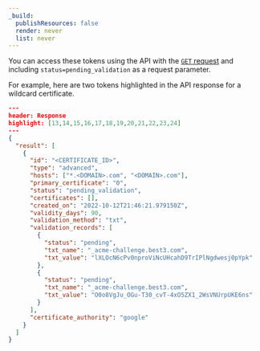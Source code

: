 ```yaml
---
_build:
  publishResources: false
  render: never
  list: never
---
```


You can access these tokens using the API with the [`GET` request](https://developers.cloudflare.com/api/operations/certificate-packs-get-certificate-pack) and including `status=pending_validation` as a request parameter.

For example, here are two tokens highlighted in the API response for a wildcard certificate.

```json
---
header: Response
highlight: [13,14,15,16,17,18,19,20,21,22,23,24]
---
{
  "result": [
    {
      "id": "<CERTIFICATE_ID>",
      "type": "advanced",
      "hosts": ["*.<DOMAIN>.com", "<DOMAIN>.com"],
      "primary_certificate": "0",
      "status": "pending_validation",
      "certificates": [],
      "created_on": "2022-10-12T21:46:21.979150Z",
      "validity_days": 90,
      "validation_method": "txt",
      "validation_records": [
        {
          "status": "pending",
          "txt_name": "_acme-challenge.best3.com",
          "txt_value": "lXLOcN6cPv0nproViNcUHcahD9TrIPlNgdwesj0pYpk"
        },
        {
          "status": "pending",
          "txt_name": "_acme-challenge.best3.com",
          "txt_value": "O0o8VgJu_OGu-T30_cvT-4xO5ZX1_2WsVNUrpUKE6ns"
        }
      ],
      "certificate_authority": "google"
    }
  ]
}
```
